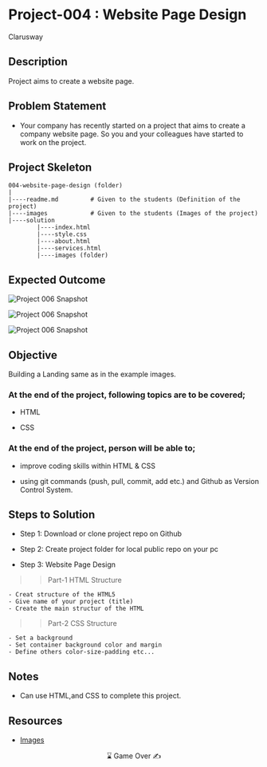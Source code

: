 # Project-004 : Website Page Design

<p>Clarusway<img align="right"
  src="https://secure.meetupstatic.com/photos/event/3/1/b/9/600_488352729.jpeg"  width="15px"></p>


## Description

Project aims to create a website page.

## Problem Statement

- Your company has recently started on a project that aims to create a company website page. So you and your colleagues have started to work on the project.

## Project Skeleton

```
004-website-page-design (folder)
|
|----readme.md         # Given to the students (Definition of the project)
|----images            # Given to the students (Images of the project)
|----solution
        |----index.html
        |----style.css
        |----about.html
        |----services.html
        |----images (folder)
```

## Expected Outcome

![Project 006 Snapshot](Project_004_1.png)

![Project 006 Snapshot](Project_004_2.png)

![Project 006 Snapshot](Project_004_3.png)

## Objective

Building a Landing same as in the example images.

### At the end of the project, following topics are to be covered;

- HTML

- CSS

### At the end of the project, person will be able to;

- improve coding skills within HTML & CSS

- using git commands (push, pull, commit, add etc.) and Github as Version Control System.

## Steps to Solution

- Step 1: Download or clone project repo on Github

- Step 2: Create project folder for local public repo on your pc

- Step 3: Website Page Design

> > Part-1 HTML Structure

    - Creat structure of the HTML5
    - Give name of your project (title)
    - Create the main structur of the HTML

> > Part-2 CSS Structure

    - Set a background
    - Set container background color and margin
    - Define others color-size-padding etc...

## Notes

- Can use HTML,and CSS to complete this project.

## Resources

- [Images](./img)

<center> ⌛ Game Over  ✍ </center>
